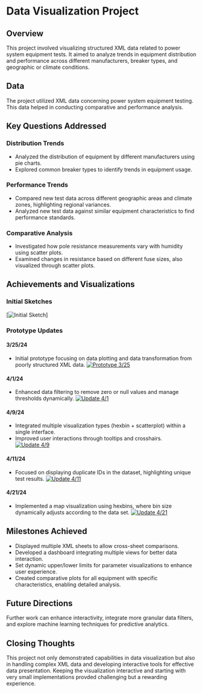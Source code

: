 # Data Visualization Project

## Overview
This project involved visualizing structured XML data related to power system equipment tests. It aimed to analyze trends in equipment distribution and performance across different manufacturers, breaker types, and geographic or climate conditions.

## Data
The project utilized XML data concerning power system equipment testing. This data helped in conducting comparative and performance analysis.

## Key Questions Addressed
### Distribution Trends
- Analyzed the distribution of equipment by different manufacturers using pie charts.
- Explored common breaker types to identify trends in equipment usage.

### Performance Trends
- Compared new test data across different geographic areas and climate zones, highlighting regional variances.
- Analyzed new test data against similar equipment characteristics to find performance standards.

### Comparative Analysis
- Investigated how pole resistance measurements vary with humidity using scatter plots.
- Examined changes in resistance based on different fuse sizes, also visualized through scatter plots.

## Achievements and Visualizations
### Initial Sketches
[![Initial Sketch](https://github.com/Sanspareil-III/dataviz-project-template-proposal/assets/124217150/8c947169-bac6-48fb-85a9-4c7a535ab3e7)]

### Prototype Updates
#### 3/25/24
- Initial prototype focusing on data plotting and data transformation from poorly structured XML data.
[![Prototype 3/25](https://github.com/Sanspareil-III/dataviz-project-template-proposal/assets/124217150/f2183f3d-0863-404b-b943-25d35012aedb)](https://vizhub.com/Sanspareil-III/57b805d22d8e4eb886605fde467da4b2)

#### 4/1/24
- Enhanced data filtering to remove zero or null values and manage thresholds dynamically.
[![Update 4/1](https://github.com/Sanspareil-III/dataviz-project-template-proposal/assets/124217150/c4523f9e-f61c-46b6-8d49-134f61659314)]([https://vizhub.com/Sanspareil-III/fe5afa45a1ef438c974de1237fa3a200](https://vizhub.com/Sanspareil-III/6e0f4fed1b21422db94256a75bf222de))

#### 4/9/24
- Integrated multiple visualization types (hexbin + scatterplot) within a single interface.
- Improved user interactions through tooltips and crosshairs.
[![Update 4/9](https://github.com/Sanspareil-III/dataviz-project-template-proposal/assets/124217150/34b5d8d8-882e-48bf-8de6-f3c7121df4a3)]([https://vizhub.com/Sanspareil-III/fe5afa45a1ef438c974de1237fa3a200](https://vizhub.com/Sanspareil-III/6e0f4fed1b21422db94256a75bf222de))

#### 4/11/24
- Focused on displaying duplicate IDs in the dataset, highlighting unique test results.
[![Update 4/11](https://github.com/Sanspareil-III/dataviz-project-template-proposal/assets/124217150/275122c7-fd23-4677-a5a8-12de1f25cfc1)](https://vizhub.com/Sanspareil-III/fe5afa45a1ef438c974de1237fa3a200)

#### 4/21/24
- Implemented a map visualization using hexbins, where bin size dynamically adjusts according to the data set.
[![Update 4/21](https://github.com/Sanspareil-III/dataviz-project-template-proposal/assets/124217150/769336ed-0e68-4ccd-a4c5-3a5fd6c26b65)](https://vizhub.com/Sanspareil-III/fe5afa45a1ef438c974de1237fa3a200)

## Milestones Achieved
- Displayed multiple XML sheets to allow cross-sheet comparisons.
- Developed a dashboard integrating multiple views for better data interaction.
- Set dynamic upper/lower limits for parameter visualizations to enhance user experience.
- Created comparative plots for all equipment with specific characteristics, enabling detailed analysis.

## Future Directions
Further work can enhance interactivity, integrate more granular data filters, and explore machine learning techniques for predictive analytics.

## Closing Thoughts
This project not only demonstrated capabilities in data visualization but also in handling complex XML data and developing interactive tools for effective data presentation. 
Keeping the visualization interactive and starting with very small implementations provded challenging but a rewarding experience.
